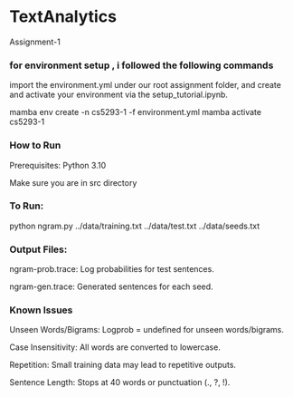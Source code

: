 # TextAnalytics
Assignment-1



### for environment setup , i followed the following commands

import the environment.yml under our root assignment folder, and create and activate your environment via the setup_tutorial.ipynb.

mamba env create -n cs5293-1 -f environment.yml
mamba activate cs5293-1


### How to Run

Prerequisites: Python 3.10 

Make sure you are in src directory

### To Run:

python ngram.py ../data/training.txt ../data/test.txt ../data/seeds.txt

### Output Files:

ngram-prob.trace: Log probabilities for test sentences.

ngram-gen.trace: Generated sentences for each seed.

### Known Issues

Unseen Words/Bigrams: Logprob = undefined for unseen words/bigrams.

Case Insensitivity: All words are converted to lowercase.

Repetition: Small training data may lead to repetitive outputs.

Sentence Length: Stops at 40 words or punctuation (., ?, !).
